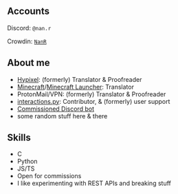 ## Accounts
Discord: `@nan.r`

Crowdin: [`NanR`](https://crowdin.com/profile/NanR)

## About me
- [Hypixel](https://crowdin.com/project/hypixel): (formerly) Translator & Proofreader 
- [Minecraft](https://crowdin.com/project/minecraft)/[Minecraft Launcher](https://crowdin.com/project/minecraft-launcher): Translator
- ProtonMail/VPN: (formerly) Translator & Proofreader
- [interactions.py](https://github.com/interactions-py/): Contributor, & (formerly) user support
- [Commissioned Discord bot](https://github.com/Nanrech/2bot)
- some random stuff here & there

## Skills
- C
- Python
- JS/TS
- Open for commissions
- I like experimenting with REST APIs and breaking stuff
